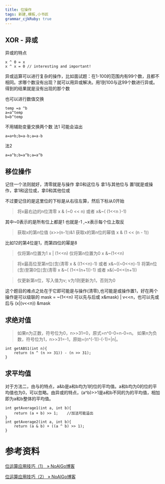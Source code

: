 ```yaml
---
title: 位操作
tags: 新建,模板,小书匠
grammar_cjkRuby: true
---
```



## XOR - 异或
异或的特点 

```
x ^ 0 = x
x ^ x = 0 // interesting and important!
```

异或运算可以进行复杂的操作，比如面试题：在1-100的范围内有99个数，且都不相同。求哪个数没有出现？就可以用异或解决。用1到100与这99个数进行异或。得到的结果就是没有出现的那个数

也可以进行数值交换 
```
temp =a ^b
a=a^temp
b=b^temp
```

不用辅助变量交换两个数
法1 可能会溢出
```
a=a+b;b=a-b;a=a-b
```
法2
```
a=a^b;b=a^b;a=a^b
```


## 移位操作 
记住一个法则就好，清零就是与操作 拿0和这位与 拿1与其他位与
置1就是或操作，拿1和这位或，拿0和其他位或

不过要记住的是这里位的下标是从右往左算，然后下标从0开始
> 将x最右边的n位清零  x & (~0 << n) 或者  x&~( (1<<n )-1)

其中~0表示的是所有位上都是1 也就是-1 ,~x表示每个位上取反

> 获取x的第n位值  (x>>(n-1))&1 
获取x的第n位的幂值  x & (1 << (n - 1))

比如12的第4位是1，而第四位的幂是8

>仅将第n位置为1  x | (1<<n)
>仅将第n位置为0   x &~(1<<n)

> 将x最高位至第n位(含)清零   x & ((1<<n)-1)    或者  x&~((~0<<n)-1)
> 将第n位(含)至第0位(含)清零  x &~( (1<<(n+1))-1)    或者 x&(~0<<(n+1))

> 仅更新第n位，写入值为v; v为1则更新为1，否则为0

这个题目的难点之处在于它即可能是与操作(清零),也可能是或操作置1，好在两个操作是可以级联的
mask = ~(1<<n) 
可以先与后或   x&mask) | v<<n，也可以先或后与 (x|(v<<n)) &mask     

## 求绝对值 
>如果n为正数，符号位为0，n>>31=0，原式=n^0-0=n-0=n。
如果n为负数，符号位为1，n>>31=-1，原始=(n^(-1))-(-1)=|n|。

```
int getABS1(int n){
	return (n ^ (n >> 31)) - (n >> 31);
}
```
##  求平均值
对于方法二，由与的特点，a&b是a和b均为1的位的平均值。a和b均为0的位的平均值也为0，可以忽略。由异或的特点，(a^b)>>1是a和b不同的为的平均值，相加即为a和b整体的平均值。
```
int getAverage1(int a, int b){
	return (a + b) >> 1;	//加法可能溢出
}
int getAverage2(int a, int b){
	return (a & b) + ((a ^ b) >> 1);
}
```


# 参考资料

[位运算应用技巧（1） » NoAlGo博客](http://noalgo.info/344.html)

[位运算应用技巧（2） » NoAlGo博客](http://noalgo.info/353.html)